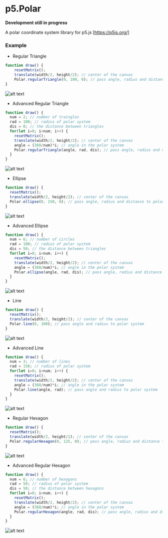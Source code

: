 # p5.Polar
**Development still in progress**

A polar coordinate system library for p5.js [https://p5js.org/]

### Example
- Regular Triangle

``` JavaScript
function draw() {
    resetMatrix();
    translate(width/2, height/2); // center of the canvas
    Polar.regularTriangle(0, 100, 0); // pass angle, radius and distance to polar system
}
```
![alt text](https://i.imgur.com/ZIl3qQ4.png "Polar.regularTriangle")

- Advanced Regular Triangle

``` JavaScript
function draw() {
  num = 2; // number of traingles
  rad = 100; // radius of polar system
  dis = 0; // the distance between triangles
  for(let i=0; i<num; i++) {
    resetMatrix();
    translate(width/2, height/2); // center of the canvas
    angle = (360/num)*i; // angle in the polar system
    Polar.regularTriangle(angle, rad, dis); // pass angle, radius and distance to polar system
  }
}
```
![alt text](https://i.imgur.com/YzoN9OM.png "Advanced Polar.regularTriangle")

- Ellipse

``` JavaScript
function draw() {
  resetMatrix();
  translate(width/2, height/2); // center of the canvas
  Polar.ellipse(0, 150, 0); // pass angle, radius and distance to polar system
}
```
![alt text](https://i.imgur.com/0ot3y1B.png "Polar.ellipse")

- Advanced Ellipse

``` JavaScript
function draw() {
  num = 6; // number of circles
  rad = 100; // radius of polar system
  dis = 50; // the distance between triangles
  for(let i=0; i<num; i++) {
    resetMatrix();
    translate(width/2, height/2); // center of the canvas
    angle = (360/num)*i; // angle in the polar system
    Polar.ellipse(angle, rad, dis); // pass angle, radius and distance to polar system
  }
}
```
![alt text](https://i.imgur.com/g9yuIyV.png "Advanced Polar.ellipse")

- Line

``` JavaScript
function draw() {
  resetMatrix();
  translate(width/2, height/2); // center of the canvas
  Polar.line(0, 100); // pass angle and radius to polar system
}
```
![alt text](https://i.imgur.com/wWzEtwW.png "Polar.line")

- Advanced Line

``` JavaScript
function draw() {
  num = 3; // number of lines
  rad = 150; // radius of polar system
  for(let i=0; i<num; i++) {
    resetMatrix(); 
    translate(width/2, height/2); // center of the canvas
    angle = (360/num)*i; // angle in the polar system
    Polar.line(angle, rad); // pass angle and radius to polar system
  }
}
```
![alt text](https://i.imgur.com/VQfvhwN.png "Advanced Polar.line")

- Regular Hexagon

``` JavaScript
function draw() {
  resetMatrix();
  translate(width/2, height/2); // center of the canvas
  Polar.regularHexagon(0, 125, 0); // pass angle, radius and distance to polar system
}
```
![alt text](https://i.imgur.com/qyohW6H.png "Polar.regularHexagon")

- Advanced Regular Hexagon

``` JavaScript
function draw() {
  num = 6; // number of hexagons
  rad = 50; // radius of polar system
  dis = 50; // the distance between hexagons
  for(let i=0; i<num; i++) {
    resetMatrix();
    translate(width/2, height/2); // center of the canvas
    angle = (360/num)*i; // angle in the polar system
    Polar.regularHexagon(angle, rad, dis); // pass angle, radius and distance to polar system
  }
}
```
![alt text](https://i.imgur.com/lgOgB4t.png "Advanced Polar.regularHexagon")
